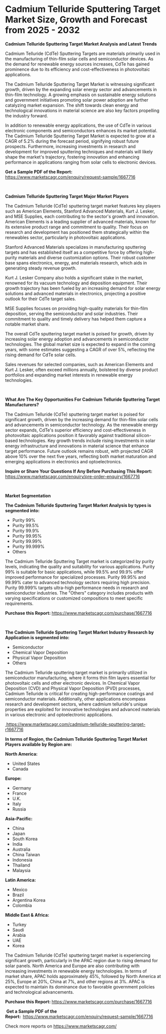 <p><h1>Cadmium Telluride Sputtering Target Market Size, Growth and Forecast from 2025 - 2032</h1></p><p><strong>Cadmium Telluride Sputtering Target Market Analysis and Latest Trends</strong></p>
<p><p>Cadmium Telluride (CdTe) Sputtering Targets are materials primarily used in the manufacturing of thin-film solar cells and semiconductor devices. As the demand for renewable energy sources increases, CdTe has gained prominence due to its efficiency and cost-effectiveness in photovoltaic applications. </p><p>The Cadmium Telluride Sputtering Target Market is witnessing significant growth, driven by the expanding solar energy sector and advancements in thin-film technology. A growing emphasis on sustainable energy solutions and government initiatives promoting solar power adoption are further catalyzing market expansion. The shift towards clean energy and technological innovations in material science are also key factors propelling the industry forward. </p><p>In addition to renewable energy applications, the use of CdTe in various electronic components and semiconductors enhances its market potential. The Cadmium Telluride Sputtering Target Market is expected to grow at a CAGR of 5.2% during the forecast period, signifying robust future prospects. Furthermore, increasing investments in research and development for improved sputtering techniques and materials will likely shape the market's trajectory, fostering innovation and enhancing performance in applications ranging from solar cells to electronic devices.</p></p>
<p><strong>Get a Sample PDF of the Report:&nbsp;</strong> <a href="https://www.marketscagr.com/enquiry/request-sample/1667716?utm_campaign=3018&utm_medium=2&utm_source=Github&utm_content=ia&utm_term=08032025&utm_id=cadmium-telluride-sputtering-target">https://www.marketscagr.com/enquiry/request-sample/1667716</a></p>
<p>&nbsp;</p>
<p><strong>Cadmium Telluride Sputtering Target Major Market Players</strong></p>
<p><p>The Cadmium Telluride (CdTe) sputtering target market features key players such as American Elements, Stanford Advanced Materials, Kurt J. Lesker, and MSE Supplies, each contributing to the sector's growth and innovation. American Elements is a leading supplier of advanced materials, known for its extensive product range and commitment to quality. Their focus on research and development has positioned them strategically within the renewables sector, particularly in photovoltaic applications.</p><p>Stanford Advanced Materials specializes in manufacturing sputtering targets and has established itself as a competitive force by offering high-purity materials and diverse customization options. Their robust customer base spans electronics, energy, and materials research, which aids in generating steady revenue growth.</p><p>Kurt J. Lesker Company also holds a significant stake in the market, renowned for its vacuum technology and deposition equipment. Their growth trajectory has been fueled by an increasing demand for solar energy solutions and advanced materials in electronics, projecting a positive outlook for their CdTe target sales.</p><p>MSE Supplies focuses on providing high-quality materials for thin-film deposition, serving the semiconductor and solar industries. Their commitment to quality and timely delivery has helped them capture a notable market share.</p><p>The overall CdTe sputtering target market is poised for growth, driven by increasing solar energy adoption and advancements in semiconductor technologies. The global market size is expected to expand in the coming years, with some estimates suggesting a CAGR of over 5%, reflecting the rising demand for CdTe solar cells.</p><p>Sales revenues for selected companies, such as American Elements and Kurt J. Lesker, often exceed millions annually, bolstered by diverse product portfolios and expanding market interests in renewable energy technologies.</p></p>
<p>&nbsp;</p>
<p><strong>What Are The Key Opportunities For Cadmium Telluride Sputtering Target Manufacturers?</strong></p>
<p><p>The Cadmium Telluride (CdTe) sputtering target market is poised for significant growth, driven by the increasing demand for thin-film solar cells and advancements in semiconductor technology. As the renewable energy sector expands, CdTe's superior efficiency and cost-effectiveness in photovoltaic applications position it favorably against traditional silicon-based technologies. Key growth trends include rising investments in solar energy infrastructure and innovations in material science that enhance target performance. Future outlook remains robust, with projected CAGR above 10% over the next five years, reflecting both market maturation and emerging applications in electronics and optoelectronics.</p></p>
<p><strong>Inquire or Share Your Questions If Any Before Purchasing This Report:</strong> <a href="https://www.marketscagr.com/enquiry/pre-order-enquiry/1667716?utm_campaign=3018&utm_medium=2&utm_source=Github&utm_content=ia&utm_term=08032025&utm_id=cadmium-telluride-sputtering-target">https://www.marketscagr.com/enquiry/pre-order-enquiry/1667716</a></p>
<p>&nbsp;</p>
<p><strong>Market Segmentation</strong></p>
<p><strong>The Cadmium Telluride Sputtering Target Market Analysis by types is segmented into:</strong></p>
<p><ul><li>Purity 99%</li><li>Purity 99.5%</li><li>Purity 99.9%</li><li>Purity 99.95%</li><li>Purity 99.99%</li><li>Purity 99.999%</li><li>Others</li></ul></p>
<p><p>The Cadmium Telluride Sputtering Target market is categorized by purity levels, indicating the quality and suitability for various applications. Purity 99% is suitable for basic applications, while 99.5% and 99.9% offer improved performance for specialized processes. Purity 99.95% and 99.99% cater to advanced technology sectors requiring high precision. Purity 99.999% targets ultra-high performance needs in research and semiconductor industries. The "Others" category includes products with varying specifications or customized compositions to meet specific requirements.</p></p>
<p><strong>Purchase this Report:&nbsp;</strong><a href="https://www.marketscagr.com/purchase/1667716?utm_campaign=3018&utm_medium=2&utm_source=Github&utm_content=ia&utm_term=08032025&utm_id=cadmium-telluride-sputtering-target">https://www.marketscagr.com/purchase/1667716</a></p>
<p>&nbsp;</p>
<p><strong>The Cadmium Telluride Sputtering Target Market Industry Research by Application is segmented into:</strong></p>
<p><ul><li>Semiconductor</li><li>Chemical Vapor Deposition</li><li>Physical Vapor Deposition</li><li>Others</li></ul></p>
<p><p>The Cadmium Telluride sputtering target market is primarily utilized in semiconductor manufacturing, where it forms thin film layers essential for photovoltaic cells and other electronic devices. In Chemical Vapor Deposition (CVD) and Physical Vapor Deposition (PVD) processes, Cadmium Telluride is critical for creating high-performance coatings and semiconductor materials. Additionally, other applications encompass research and development sectors, where cadmium telluride's unique properties are exploited for innovative technologies and advanced materials in various electronic and optoelectronic applications.</p></p>
<p><a href="https://www.marketscagr.com/cadmium-telluride-sputtering-target-r1667716?utm_campaign=3018&utm_medium=2&utm_source=Github&utm_content=ia&utm_term=08032025&utm_id=cadmium-telluride-sputtering-target">&nbsp;https://www.marketscagr.com/cadmium-telluride-sputtering-target-r1667716</a></p>
<p><strong>In terms of Region, the Cadmium Telluride Sputtering Target Market Players available by Region are:</strong></p>
<p>
    <p> <strong> North America: </strong>
        <ul>
            <li>United States</li>
            <li>Canada</li>
        </ul>
        </p> 
    <p> <strong> Europe: </strong>
        <ul>
            <li>Germany</li>
            <li>France</li>
            <li>U.K.</li>
            <li>Italy</li>
            <li>Russia</li>
        </ul>
        </p> 
    <p> <strong> Asia-Pacific: </strong>
        <ul>
            <li>China</li>
            <li>Japan</li>
            <li>South Korea</li>
            <li>India</li>
            <li>Australia</li>
            <li>China Taiwan</li>
            <li>Indonesia</li>
            <li>Thailand</li>
            <li>Malaysia</li>
        </ul>
        </p> 
    <p> <strong> Latin America: </strong>
        <ul>
            <li>Mexico</li>
            <li>Brazil</li>
            <li>Argentina Korea</li>
            <li>Colombia</li>
        </ul>
        </p> 
    <p> <strong> Middle East & Africa: </strong>
        <ul>
            <li>Turkey</li>
            <li>Saudi</li>
            <li>Arabia</li>
            <li>UAE</li>
            <li>Korea</li>
        </ul>
    </p>
    </p>
<p><p>The Cadmium Telluride (CdTe) sputtering target market is experiencing significant growth, particularly in the APAC region due to rising demand for solar panels. North America and Europe are also contributing with increasing investments in renewable energy technologies. In terms of market share, APAC holds approximately 45%, followed by North America at 25%, Europe at 20%, China at 7%, and other regions at 3%. APAC is expected to maintain its dominance due to favorable government policies and technological advancements.</p></p>
<p><strong>Purchase this Report: </strong><a href="https://www.marketscagr.com/purchase/1667716?utm_campaign=3018&utm_medium=2&utm_source=Github&utm_content=ia&utm_term=08032025&utm_id=cadmium-telluride-sputtering-target">https://www.marketscagr.com/purchase/1667716</a></p>
<p>&nbsp;<strong>Get a Sample PDF of the Report:&nbsp;&nbsp;</strong><a href="https://www.marketscagr.com/enquiry/request-sample/1667716?utm_campaign=3018&utm_medium=2&utm_source=Github&utm_content=ia&utm_term=08032025&utm_id=cadmium-telluride-sputtering-target">https://www.marketscagr.com/enquiry/request-sample/1667716</a></p>
<p><strong></strong></p>
<p>Check more reports on <a href="https://www.marketscagr.com/?utm_campaign=3018&utm_medium=2&utm_source=Github&utm_content=ia&utm_term=08032025&utm_id=cadmium-telluride-sputtering-target">https://www.marketscagr.com/</a></p>